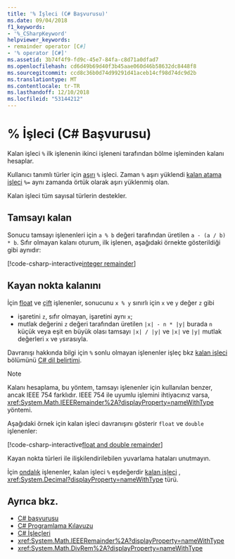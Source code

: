 ```yaml
---
title: '% İşleci (C# Başvurusu)'
ms.date: 09/04/2018
f1_keywords:
- '%_CSharpKeyword'
helpviewer_keywords:
- remainder operator [C#]
- '% operator [C#]'
ms.assetid: 3b74f4f9-fd9c-45e7-84fa-c8d71a0dfad7
ms.openlocfilehash: cd6d49b69d40f3b45aae060d46b58632dc8448f8
ms.sourcegitcommit: ccd8c36b0d74d99291d41aceb14cf98d74dc9d2b
ms.translationtype: MT
ms.contentlocale: tr-TR
ms.lasthandoff: 12/10/2018
ms.locfileid: "53144212"
---
```

# <a name="-operator-c-reference"></a>% İşleci (C# Başvurusu)

Kalan işleci `%` ilk işlenenin ikinci işleneni tarafından bölme işleminden kalanı hesaplar.

Kullanıcı tanımlı türler için [aşırı](../keywords/operator.md) `%` işleci. Zaman `%` aşırı yüklendi [kalan atama işleci](remainder-assignment-operator.md) `%=` aynı zamanda örtük olarak aşırı yüklenmiş olan.

Kalan işleci tüm sayısal türlerin destekler.

## <a name="integer-remainder"></a>Tamsayı kalan
  
Sonucu tamsayı işlenenleri için `a % b` değeri tarafından üretilen `a - (a / b) * b`. Sıfır olmayan kalanı oturum, ilk işlenen, aşağıdaki örnekte gösterildiği gibi aynıdır:

[!code-csharp-interactive[integer remainder](~/samples/snippets/csharp/language-reference/operators/RemainderExamples.cs#1)]

## <a name="floating-point-remainder"></a>Kayan nokta kalanını

İçin [float](../keywords/float.md) ve [çift](../keywords/double.md) işlenenler, sonucunu `x % y` sınırlı için `x` ve `y` değer `z` gibi

- işaretini `z`, sıfır olmayan, işaretini aynı `x`;
- mutlak değerini `z` değeri tarafından üretilen `|x| - n * |y|` burada `n` küçük veya eşit en büyük olası tamsayı `|x| / |y|` ve `|x|` ve `|y|` mutlak değerleri `x` ve `y`sırasıyla.

Davranışı hakkında bilgi için `%` sonlu olmayan işlenenler işleç bkz [kalan işleci](~/_csharplang/spec/expressions.md#remainder-operator) bölümünü [ C# dil belirtimi](../language-specification/index.md).

> [!NOTE]
> Kalanı hesaplama, bu yöntem, tamsayı işlenenler için kullanılan benzer, ancak IEEE 754 farklıdır. IEEE 754 ile uyumlu işlemini ihtiyacınız varsa, <xref:System.Math.IEEERemainder%2A?displayProperty=nameWithType> yöntemi.

Aşağıdaki örnek için kalan işleci davranışını gösterir `float` ve `double` işlenenler:

[!code-csharp-interactive[float and double remainder](~/samples/snippets/csharp/language-reference/operators/RemainderExamples.cs#2)]

Kayan nokta türleri ile ilişkilendirilebilen yuvarlama hataları unutmayın.

İçin [ondalık](../keywords/decimal.md) işlenenler, kalan işleci `%` eşdeğerdir [kalan işleci](<xref:System.Decimal.op_Modulus(System.Decimal,System.Decimal)>) , <xref:System.Decimal?displayProperty=nameWithType> türü.

## <a name="see-also"></a>Ayrıca bkz.

- [C# başvurusu](../index.md)
- [C# Programlama Kılavuzu](../../programming-guide/index.md)
- [C# İşleçleri](index.md)
- <xref:System.Math.IEEERemainder%2A?displayProperty=nameWithType>
- <xref:System.Math.DivRem%2A?displayProperty=nameWithType>
